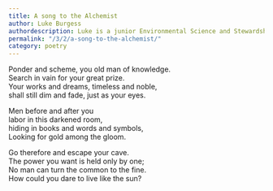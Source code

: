 ```yaml
---
title: A song to the Alchemist
author: Luke Burgess
authordescription: Luke is a junior Environmental Science and Stewardship major from North Carolina.
permalink: "/3/2/a-song-to-the-alchemist/"
category: poetry
---
```

Ponder and scheme, you old man of knowledge.<br>
Search in vain for your great prize.<br>
Your works and dreams, timeless and noble,<br>
shall still dim and fade, just as your eyes.

Men before and after you<br>
labor in this darkened room,<br>
hiding in books and words and symbols,<br>
Looking for gold among the gloom.

Go therefore and escape your cave.<br>
The power you want is held only by one;<br>
No man can turn the common to the fine. <br>
How could you dare to live like the sun?